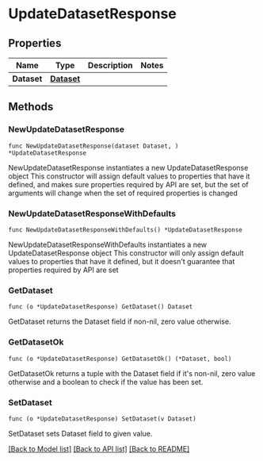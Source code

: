 # UpdateDatasetResponse

## Properties

Name | Type | Description | Notes
------------ | ------------- | ------------- | -------------
**Dataset** | [**Dataset**](Dataset.md) |  | 

## Methods

### NewUpdateDatasetResponse

`func NewUpdateDatasetResponse(dataset Dataset, ) *UpdateDatasetResponse`

NewUpdateDatasetResponse instantiates a new UpdateDatasetResponse object
This constructor will assign default values to properties that have it defined,
and makes sure properties required by API are set, but the set of arguments
will change when the set of required properties is changed

### NewUpdateDatasetResponseWithDefaults

`func NewUpdateDatasetResponseWithDefaults() *UpdateDatasetResponse`

NewUpdateDatasetResponseWithDefaults instantiates a new UpdateDatasetResponse object
This constructor will only assign default values to properties that have it defined,
but it doesn't guarantee that properties required by API are set

### GetDataset

`func (o *UpdateDatasetResponse) GetDataset() Dataset`

GetDataset returns the Dataset field if non-nil, zero value otherwise.

### GetDatasetOk

`func (o *UpdateDatasetResponse) GetDatasetOk() (*Dataset, bool)`

GetDatasetOk returns a tuple with the Dataset field if it's non-nil, zero value otherwise
and a boolean to check if the value has been set.

### SetDataset

`func (o *UpdateDatasetResponse) SetDataset(v Dataset)`

SetDataset sets Dataset field to given value.



[[Back to Model list]](../README.md#documentation-for-models) [[Back to API list]](../README.md#documentation-for-api-endpoints) [[Back to README]](../README.md)


